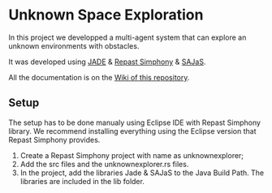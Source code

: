 # Unknown Space Exploration
In this project we developped a multi-agent system that can explore an unknown environments with obstacles.

It was developed using [JADE](http://jade.tilab.com/) & [Repast Simphony](https://repast.github.io/) & [SAJaS](https://web.fe.up.pt/~hlc/doku.php?id=sajas).

All the documentation is on the [Wiki of this repository](https://github.com/BlueDi/Unknown-Space-Exploration/wiki).

## Setup
The setup has to be done manualy using Eclipse IDE with Repast Simphony library. We recommend installing everything using the Eclipse version that Repast Simphony provides.
1. Create a Repast Simphony project with name as unknownexplorer;
2. Add the src files and the unknownexplorer.rs files.
3. In the project, add the libraries Jade & SAJaS to the Java Build Path. The libraries are included in the lib folder.
